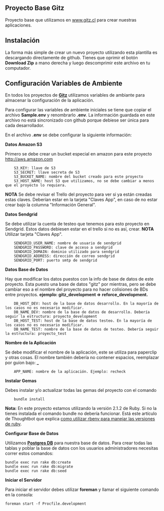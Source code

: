 ## Proyecto Base Gitz ##

Proyecto base que utilizamos en www.gitz.cl para crear nuestras aplicaciones.

## Instalación

La forma más simple de crear un nuevo proyecto utilizando esta plantilla es descargando directamente de github. Tienes que oprimir el botón **Download Zip** a mano derecha y luego descomprimir este archivo en tu computador.

## Configuración Variables de Ambiente

En todos los proyectos de **[Gitz](http://www.gitz.cl)** utilizamos variables de ambiante para almacenar la configuración de la aplicación.

Para configurar las variables de ambiente iniciales se tiene que copiar el archivo **Sample.env** y renombrarlo **.env**. La información guardada en este archivo no está sincronizado con github porque debiese ser única para cada desarrollador.

En el archivo **.env** se debe configurar la siguiente información:

**Datos Amazon S3**

Primero se debe crear un bucket especial en amazon para este proyecto http://aws.amazon.com

        S3_KEY: llave de S3
        S3_SECRET: llave secreta de S3
        S3_BUCKET_NAME: nombre del bucket creado para este proyecto
        S3_HOST_NAME: host S3 que utilizamos, no se debe cambiar a menos que el proyecto lo requiera.

**NOTA** Se debe revisar el Trello del proyecto para ver si ya están creadas estas claves. Deberían estar en la tarjeta "Claves App", en caso de no estar crear bajo la columna "Información General".

**Datos Sendgrid**

Se debe utilizar la cuenta de testeo que tenemos para esto proyecto en Sendgrid. Estos datos debiesen estar en el trello si no es así, crear. **NOTA** Utilizar tarjeta "Claves App".

        SENDGRID_USER_NAME: nombre de usuario de sendgrid
        SENDGRID_PASSWORD: clave de acceso a sendgrid
        SENDGRID_DOMAIN: dominio utilizado para sendgrid
        SENDGRID_ADDRESS: dirección de correo sendgrid
        SENDGRID_PORT: puerto smtp de sendgrid

**Datos Base de Datos**

Hay que modificar los datos puestos con la info de base de datos de este proyecto. Esta puesto una base de datos "gitz" por mientras, pero se debe cambiar eso a el nombre del proyecto para no hacer colisiones de BDs entre proyectos. 
**ejemplo: gitz_development => reforce_development.**

        DB_HOST_DEV: host de la base de datos desarrollo. En la mayoría de los casos no es necesario modificar.
        DB_NAME_DEV: nombre de la base de datos de desarrollo. Debería seguir la estructura: proyecto_development
        DB_HOST_TEST: host de la base de datos testeo. En la mayoría de los casos no es necesario modificar.
        DB_NAME_TEST: nombre de la base de datos de testeo. Debería seguir la estructura: proyecto_test
        
**Nombre de la Aplicación**

Se debe modificar el nombre de la aplicación, este se utiliza para paperclip y otras cosas. El nombre también debería no contener espacios, reemplazar por guíon bajo: **_**

        APP_NAME: nombre de la aplicación. Ejemplo: recheck

**Instalar Gemas**

Debes instalar y/o actualizar todas las gemas del proyecto con el comando

        bundle install

**Nota:** En este proyecto estamos utilizando la versión 2.1.2 de Ruby. Si no la tienes instalada el comando bundle no debería funcionar. Está este artículo de Thoughtbot que explica [como utilizar rbenv para manejar las versiones de ruby](http://robots.thoughtbot.com/using-rbenv-to-manage-rubies-and-gems).

**Configurar Base de Datos**

Utilizamos **[Postgres DB](http://www.postgresql.org/)** para nuestra base de datos. Para crear todas las tablas y poblar la base de datos con los usuarios administradores necesitas correr estos comandos:

    bundle exec run rake db:create
    bundle exec run rake db:migrate
    bundle exec run rake db:seed

**Iniciar el Servidor**

Para iniciar el servidor debes utilizar **foreman** y llamar el siguiente comando en la consola:

    foreman start -f Procfile.development
